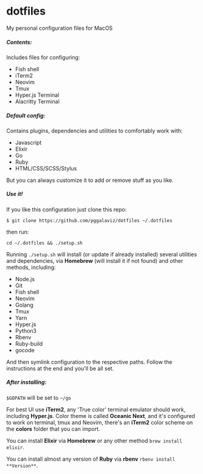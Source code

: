 # dotfiles

My personal configuration files for MacOS

##### Contents:

Includes files for configuring:
- Fish shell
- iTerm2
- Neovim
- Tmux 
- Hyper.js Terminal
- Alacritty Terminal

##### Default config:

Contains plugins, dependencies and utilities to comfortably work with:
- Javascript
- Elixir
- Go
- Ruby
- HTML/CSS/SCSS/Stylus

But you can always customize it to add or remove stuff as you like.

##### Use it!
If you like this configuration just clone this repo:
```
$ git clone https://github.com/pggalaviz/dotfiles ~/.dotfiles
```
then run:
```
cd ~/.dotfiles && ./setup.sh
```
Running `./setup.sh` will install (or update if already installed) several utilities and dependencies, via **Homebrew** (will install it if not found) and other methods, including: 
- Node.js
- Git
- Fish shell
- Neovim
- Golang
- Tmux
- Yarn
- Hyper.js
- Python3
- Rbenv
- Ruby-build
- gocode

And then symlink configuration to the respective paths. Follow the instructions at the end and you'll be all set.

##### After installing:

`$GOPATH` will be set to `~/go`

For best UI use **iTerm2**, any 'True color' terminal emulator should work, including **Hyper.js**.
Color theme is called **Oceanic Next**, and it's configured to work on terminal, tmux and Neovim, there's an **iTerm2** color scheme on the **colors** folder that you can import.

You can install **Elixir** via **Homebrew** or any other method `brew install elixir`.

You can install almost any version of **Ruby** via **rbenv** `rbenv install **Version**`.

